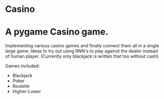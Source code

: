 # Casino
# A pygame Casino game.

Implementing various casino games and finally connect them all in a single large game.
Ideas to try out using RNN's to play against the dealer instead of human player.
(Currently only blackjack is written that too without cash)

Games included:
- Blackjack
- Poker
- Roulette
- Higher-Lower
